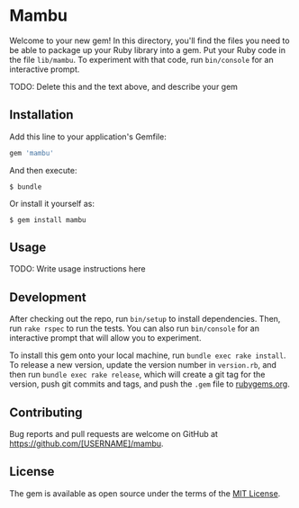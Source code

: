 # Mambu

Welcome to your new gem! In this directory, you'll find the files you need to be able to package up your Ruby library into a gem. Put your Ruby code in the file `lib/mambu`. To experiment with that code, run `bin/console` for an interactive prompt.

TODO: Delete this and the text above, and describe your gem

## Installation

Add this line to your application's Gemfile:

```ruby
gem 'mambu'
```

And then execute:

    $ bundle

Or install it yourself as:

    $ gem install mambu

## Usage

TODO: Write usage instructions here

## Development

After checking out the repo, run `bin/setup` to install dependencies. Then, run `rake rspec` to run the tests. You can also run `bin/console` for an interactive prompt that will allow you to experiment.

To install this gem onto your local machine, run `bundle exec rake install`. To release a new version, update the version number in `version.rb`, and then run `bundle exec rake release`, which will create a git tag for the version, push git commits and tags, and push the `.gem` file to [rubygems.org](https://rubygems.org).

## Contributing

Bug reports and pull requests are welcome on GitHub at https://github.com/[USERNAME]/mambu.


## License

The gem is available as open source under the terms of the [MIT License](http://opensource.org/licenses/MIT).

